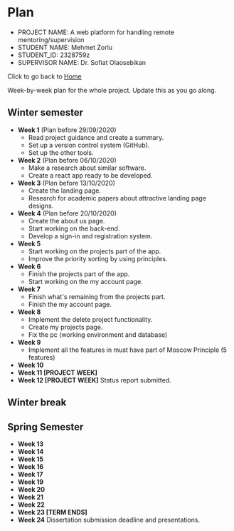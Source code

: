 # Plan

* PROJECT NAME: A web platform for handling remote mentoring/supervision
* STUDENT NAME: Mehmet Zorlu
* STUDENT_ID: 2328759z
* SUPERVISOR NAME: Dr. Sofiat Olaosebikan 

Click to go back to [Home](https://github.com/MehmetZorlu07/remote-mentoring)

Week-by-week plan for the whole project. Update this as you go along.

## Winter semester

* **Week 1** (Plan before 29/09/2020)
  * Read project guidance and create a summary.
  * Set up a version control system (GitHub).
  * Set up the other tools. 
* **Week 2** (Plan before 06/10/2020)
  * Make a research about similar software.
  * Create a react app ready to be developed.
* **Week 3** (Plan before 13/10/2020)
  * Create the landing page.
  * Research for academic papers about attractive landing page designs.
* **Week 4** (Plan before 20/10/2020)
  * Create the about us page.
  * Start working on the back-end.
  * Develop a sign-in and registration system.
* **Week 5**
  * Start working on the projects part of the app.
  * Improve the priority sorting by using principles. 
* **Week 6**
  * Finish the projects part of the app.
  * Start working on the my account page. 
* **Week 7**
  * Finish what's remaining from the projects part.
  * Finish the my account page.
* **Week 8**
  * Implement the delete project functionality.
  * Create my projects page. 
  * Fix the pc (working environment and database) 
* **Week 9**
  * Implement all the features in must have part of Moscow Principle (5 features) 
* **Week 10**
* **Week 11 [PROJECT WEEK]**
* **Week 12 [PROJECT WEEK]** Status report submitted.

## Winter break

## Spring Semester

* **Week 13**
* **Week 14**
* **Week 15**
* **Week 16**
* **Week 17**
* **Week 19**
* **Week 20**
* **Week 21**
* **Week 22**
* **Week 23 [TERM ENDS]**
* **Week 24** Dissertation submission deadline and presentations.
